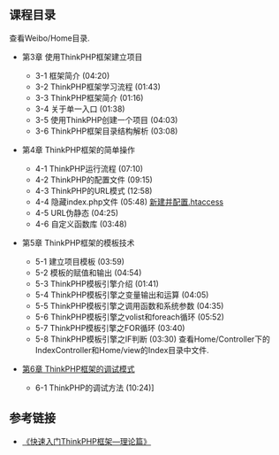 
## 课程目录

查看Weibo/Home目录.

* 第3章 使用ThinkPHP框架建立项目 
	* 3-1 框架简介 (04:20)
	* 3-2 ThinkPHP框架学习流程 (01:43)
	* 3-3 ThinkPHP框架简介 (01:16)
	* 3-4 关于单一入口 (01:38)
	* 3-5 使用ThinkPHP创建一个项目 (04:03)
	* 3-6 ThinkPHP框架目录结构解析 (03:08)
	
* 第4章 ThinkPHP框架的简单操作
	* 4-1 ThinkPHP运行流程 (07:10)
	* 4-2 ThinkPHP的配置文件 (09:15)
	* 4-3 ThinkPHP的URL模式 (12:58)
	* 4-4 隐藏index.php文件 (05:48)
	[新建并配置.htaccess](./.htaccess)
	* 4-5 URL伪静态 (04:25)
	* 4-6 自定义函数库 (03:48)
	
* 第5章 ThinkPHP框架的模板技术
	* 5-1 建立项目模板 (03:59)
	* 5-2 模板的赋值和输出 (04:54)
	* 5-3 ThinkPHP模板引擎介绍 (01:41)
	* 5-4 ThinkPHP模板引擎之变量输出和运算 (04:05)
	* 5-5 ThinkPHP模板引擎之调用函数和系统参数 (04:35)
	* 5-6 ThinkPHP模板引擎之volist和foreach循环 (05:52)
	* 5-7 ThinkPHP模板引擎之FOR循环 (03:40)
	* 5-8 ThinkPHP模板引擎之IF判断 (03:30)
查看Home/Controller下的IndexController和Home/view的Index目录中文件.

* [第6章 ThinkPHP框架的调试模式](./Weibo/Common/conf)
	*  6-1 ThinkPHP的调试方法 (10:24)]


## 参考链接

* [《快速入门ThinkPHP框架—理论篇》](http://www.imooc.com/video/5487)